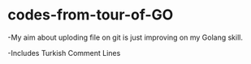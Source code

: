 # codes-from-tour-of-GO

-My aim about uploding file on git is just improving on my Golang skill.

-Includes Turkish Comment Lines
